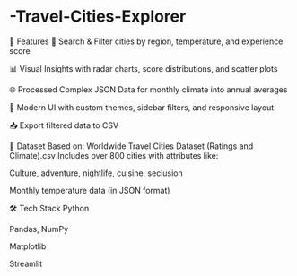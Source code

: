 # -Travel-Cities-Explorer
🚀 Features
🧳 Search & Filter cities by region, temperature, and experience score

📊 Visual Insights with radar charts, score distributions, and scatter plots

🌐 Processed Complex JSON Data for monthly climate into annual averages

🎨 Modern UI with custom themes, sidebar filters, and responsive layout

📥 Export filtered data to CSV

📁 Dataset
Based on: Worldwide Travel Cities Dataset (Ratings and Climate).csv
Includes over 800 cities with attributes like:

Culture, adventure, nightlife, cuisine, seclusion

Monthly temperature data (in JSON format)

🛠 Tech Stack
Python

Pandas, NumPy

Matplotlib

Streamlit











